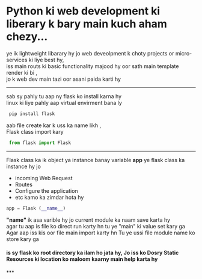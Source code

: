 <h1> Python ki web development ki liberary k bary main kuch aham chezy...</h1>

 ye ik lightweight libarary hy jo web deveolpment k choty projects or micro-services ki liye best hy,  
iss main routs ki basic functionality majood hy oor sath main template render ki bi ,  
jo k web dev main tazi oor asani paida karti hy   

---

sab sy pahly tu aap ny flask ko install karna hy   
linux ki liye pahly aap virtual envirment bana ly 
```python
 pip install flask
  ```

aab file create kar k uss ka name likh ,   
 Flask class import kary
```python
 from flask import Flask
  ```
  ***

Flask class ka ik object ya instance banay 
 variable __app__ ye flask class ka instance hy jo  
  - incoming Web Request 
  - Routes
  - Configure the application
  - etc 
kamo ka zimdar hota hy

``` python
app = Flask (__name__)
```

 __"__name__"__ ik asa varible hy jo current module ka naam save karta hy  
 agar tu aap is file ko direct run karty hn tu ye "main" ki value set kary ga  
 Agar aap iss kis oor file main import karty hn Tu ye ussi file module name ko store kary ga  
  <h4>is sy flask ko root directory ka ilam ho jata hy, Jo iss ko Dosry Static Resources ki location ko maloom kaarny main help karta hy</h4>
***
